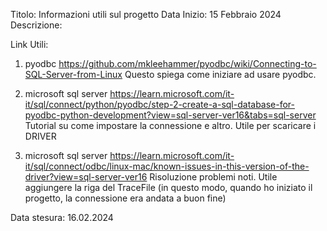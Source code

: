 Titolo: Informazioni utili sul progetto
Data Inizio: 15 Febbraio 2024
Descrizione:


Link Utili:

1. pyodbc https://github.com/mkleehammer/pyodbc/wiki/Connecting-to-SQL-Server-from-Linux
Questo spiega come iniziare ad usare pyodbc.

2. microsoft sql server https://learn.microsoft.com/it-it/sql/connect/python/pyodbc/step-2-create-a-sql-database-for-pyodbc-python-development?view=sql-server-ver16&tabs=sql-server
Tutorial su come impostare la connessione e altro.
Utile per scaricare i DRIVER

3. microsoft sql server https://learn.microsoft.com/it-it/sql/connect/odbc/linux-mac/known-issues-in-this-version-of-the-driver?view=sql-server-ver16
Risoluzione problemi noti.
Utile aggiungere la riga del TraceFile (in questo modo, quando ho iniziato il progetto, la connessione era andata a buon fine)


Data stesura: 16.02.2024
